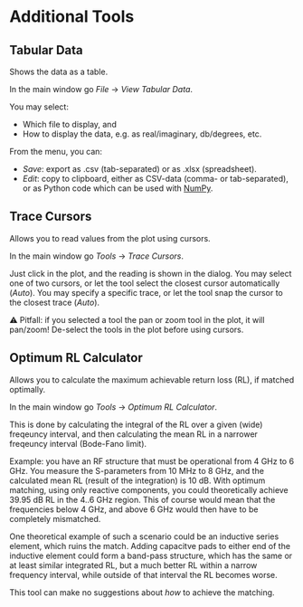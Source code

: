 Additional Tools
================

Tabular Data
------------

Shows the data as a table.

In the main window go *File* → *View Tabular Data*.

You may select:
- Which file to display, and 
- How to display the data, e.g. as real/imaginary, db/degrees, etc.

From the menu, you can:
- *Save*: export as .csv (tab-separated) or as .xlsx (spreadsheet).
- *Edit*: copy to clipboard, either as CSV-data (comma- or tab-separated), or as Python code which can be used with [NumPy](https://numpy.org/).

Trace Cursors
-------------

Allows you to read values from the plot using cursors.

In the main window go *Tools* → *Trace Cursors*.

Just click in the plot, and the reading is shown in the dialog. You may select one of two cursors, or let the tool select the closest cursor automatically (*Auto*). You may specify a specific trace, or let the tool snap the cursor to the closest trace (*Auto*).

⚠️ Pitfall: if you selected a tool the pan or zoom tool in the plot, it will pan/zoom! De-select the tools in the plot before using cursors.


Optimum RL Calculator
---------------------

Allows you to calculate the maximum achievable return loss (RL), if matched optimally.

In the main window go *Tools* → *Optimum RL Calculator*.

This is done by calculating the integral of the RL over a given (wide) freqeuncy interval, and then calculating the mean RL in a narrower freqeuncy interval (Bode-Fano limit).

Example: you have an RF structure that must be operational from 4 GHz to 6 GHz. You measure the S-parameters from 10 MHz to 8 GHz, and the calculated mean RL (result of the integration) is 10 dB. With optimum matching, using only reactive components, you could theoretically achieve 39.95 dB RL in the 4..6 GHz region. This of course would mean that the frequencies below 4 GHz, and above 6 GHz would then have to be completely mismatched.

One theoretical example of such a scenario could be an inductive series element, which ruins the match. Adding capacitve pads to either end of the inductive element could form a band-pass structure, which has the same or at least similar integrated RL, but a much better RL within a narrow frequency interval, while outside of that interval the RL becomes worse.

This tool can make no suggestions about *how* to achieve the matching.
